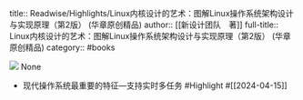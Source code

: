title:: Readwise/Highlights/Linux内核设计的艺术：图解Linux操作系统架构设计与实现原理（第2版） (华章原创精品)
author:: [[新设计团队　著]]
full-title:: Linux内核设计的艺术：图解Linux操作系统架构设计与实现原理（第2版） (华章原创精品)
category:: #books


![](https://res.weread.qq.com/wrepub/CB_D6D5VV5VGG6c6iQ6gXFiR5nQ_parsecover)
None
- 现代操作系统最重要的特征—支持实时多任务 #Highlight #[[2024-04-15]]